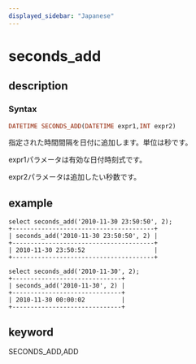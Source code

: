 ```yaml
---
displayed_sidebar: "Japanese"
---
```


# seconds_add

## description

### Syntax

```Haskell
DATETIME SECONDS_ADD(DATETIME expr1,INT expr2)
```

指定された時間間隔を日付に追加します。単位は秒です。

expr1パラメータは有効な日付時刻式です。

expr2パラメータは追加したい秒数です。

## example

```Plain Text
select seconds_add('2010-11-30 23:50:50', 2);
+---------------------------------------+
| seconds_add('2010-11-30 23:50:50', 2) |
+---------------------------------------+
| 2010-11-30 23:50:52                   |
+---------------------------------------+

select seconds_add('2010-11-30', 2);
+------------------------------+
| seconds_add('2010-11-30', 2) |
+------------------------------+
| 2010-11-30 00:00:02          |
+------------------------------+
```

## keyword

SECONDS_ADD,ADD
